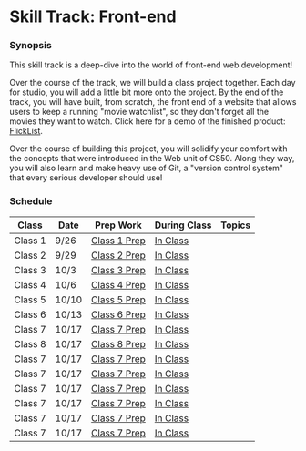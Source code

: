 # Skill Track: Front-end

### Synopsis

This skill track is a deep-dive into the world of front-end web development!

Over the course of the track, we will build a class project together. Each day for studio, you will add a little bit more onto the project. By the end of the track, you will have built, from scratch, the front end of a website that allows users to keep a running "movie watchlist", so they don't forget all the movies they want to watch. Click here for a demo of the finished product: <a href="http://education.launchcode.org/flicklist" target="_blank"/>FlickList</a>.

Over the course of building this project, you will solidify your comfort with the concepts that were introduced in the Web unit of CS50. Along they way, you will also learn and make heavy use of Git, a "version control system" that every serious developer should use!

### Schedule

Class | Date | Prep Work | During Class | Topics
|------|----|----------|--------------|-------|
Class 1 | 9/26 | [Class 1 Prep](./materials/class1-prep) | [In Class](./materials/class1) | 
Class 2 | 9/29 | [Class 2 Prep](./materials/class2-prep) | [In Class](./materials/class2) |
Class 3 | 10/3 | [Class 3 Prep](./materials/class3-prep) | [In Class](./materials/class3) | 
Class 4 | 10/6 | [Class 4 Prep](./materials/class4-prep) | [In Class](./materials/class4) |  
Class 5 | 10/10 | [Class 5 Prep](./materials/class5-prep) | [In Class](./materials/class5) |
Class 6 | 10/13 | [Class 6 Prep](./materials/class6-prep) | [In Class](./materials/class6) |
Class 7 | 10/17 | [Class 7 Prep](./materials/class7-prep) | [In Class](./materials/class7) | 
Class 8 | 10/17 | [Class 8 Prep](./materials/class8-prep) | [In Class](./materials/class8) | 
Class 7 | 10/17 | [Class 7 Prep](./materials/class7-prep) | [In Class](./materials/class7) | 
Class 7 | 10/17 | [Class 7 Prep](./materials/class7-prep) | [In Class](./materials/class7) | 
Class 7 | 10/17 | [Class 7 Prep](./materials/class7-prep) | [In Class](./materials/class7) | 
Class 7 | 10/17 | [Class 7 Prep](./materials/class7-prep) | [In Class](./materials/class7) | 
Class 7 | 10/17 | [Class 7 Prep](./materials/class7-prep) | [In Class](./materials/class7) | 
Class 7 | 10/17 | [Class 7 Prep](./materials/class7-prep) | [In Class](./materials/class7) | 
